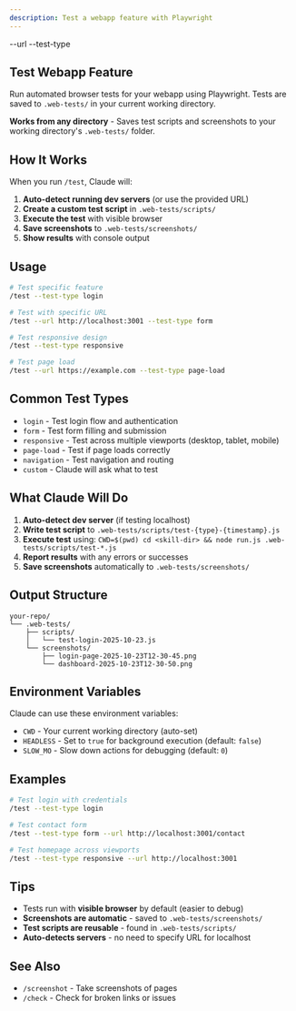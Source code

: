 ```yaml
---
description: Test a webapp feature with Playwright
---
```


<url>--url</url>
<test-type>--test-type</test-type>

## Test Webapp Feature

Run automated browser tests for your webapp using Playwright. Tests are saved to `.web-tests/` in your current working directory.

**Works from any directory** - Saves test scripts and screenshots to your working directory's `.web-tests/` folder.

## How It Works

When you run `/test`, Claude will:

1. **Auto-detect running dev servers** (or use the provided URL)
2. **Create a custom test script** in `.web-tests/scripts/`
3. **Execute the test** with visible browser
4. **Save screenshots** to `.web-tests/screenshots/`
5. **Show results** with console output

## Usage

```bash
# Test specific feature
/test --test-type login

# Test with specific URL
/test --url http://localhost:3001 --test-type form

# Test responsive design
/test --test-type responsive

# Test page load
/test --url https://example.com --test-type page-load
```

## Common Test Types

- `login` - Test login flow and authentication
- `form` - Test form filling and submission
- `responsive` - Test across multiple viewports (desktop, tablet, mobile)
- `page-load` - Test if page loads correctly
- `navigation` - Test navigation and routing
- `custom` - Claude will ask what to test

## What Claude Will Do

1. **Auto-detect dev server** (if testing localhost)
2. **Write test script** to `.web-tests/scripts/test-{type}-{timestamp}.js`
3. **Execute test** using: `CWD=$(pwd) cd <skill-dir> && node run.js .web-tests/scripts/test-*.js`
4. **Report results** with any errors or successes
5. **Save screenshots** automatically to `.web-tests/screenshots/`

## Output Structure

```
your-repo/
└── .web-tests/
    ├── scripts/
    │   └── test-login-2025-10-23.js
    └── screenshots/
        ├── login-page-2025-10-23T12-30-45.png
        └── dashboard-2025-10-23T12-30-50.png
```

## Environment Variables

Claude can use these environment variables:

- `CWD` - Your current working directory (auto-set)
- `HEADLESS` - Set to `true` for background execution (default: `false`)
- `SLOW_MO` - Slow down actions for debugging (default: `0`)

## Examples

```bash
# Test login with credentials
/test --test-type login

# Test contact form
/test --test-type form --url http://localhost:3001/contact

# Test homepage across viewports
/test --test-type responsive --url http://localhost:3001
```

## Tips

- Tests run with **visible browser** by default (easier to debug)
- **Screenshots are automatic** - saved to `.web-tests/screenshots/`
- **Test scripts are reusable** - found in `.web-tests/scripts/`
- **Auto-detects servers** - no need to specify URL for localhost

## See Also

- `/screenshot` - Take screenshots of pages
- `/check` - Check for broken links or issues
